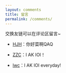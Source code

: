 ```yaml
---
layout: comments
title: 留言
permalink: /comments/
---
```


交换友链可以在评论区留言~

- [HJH](https://www.luogu.com.cn/user/400778)：你好菜啊QAQ

- [ZZC](https://www.cnblogs.com/youth518/)：I AK IOI！

- [lwc](https://www.luogu.com.cn/user/249294)：I AK IOI everyday!